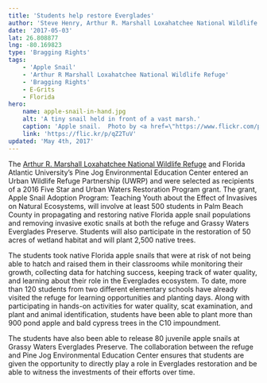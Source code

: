 ```yaml
---
title: 'Students help restore Everglades'
author: 'Steve Henry, Arthur R. Marshall Loxahatchee National Wildlife Refuge'
date: '2017-05-03'
lat: 26.808877
lng: -80.169823
type: 'Bragging Rights'
tags:
    - 'Apple Snail'
    - 'Arthur R Marshall Loxahatchee National Wildlife Refuge'
    - 'Bragging Rights'
    - E-Grits
    - Florida
hero:
    name: apple-snail-in-hand.jpg
    alt: 'A tiny snail held in front of a vast marsh.'
    caption: 'Apple snail.  Photo by <a href=\"https://www.flickr.com/photos/brandauer/\">John Brandauer</a>, <a href=\"https://creativecommons.org/licenses/by-nc-nd/2.0/\">CC BY-NC-ND 2.0</a>.'
    link: 'https://flic.kr/p/qZ2TuV'
updated: 'May 4th, 2017'
---
```


The [Arthur R. Marshall Loxahatchee National Wildlife Refuge](https://www.fws.gov/refuge/arm_loxahatchee) and Florida Atlantic University’s Pine Jog Environmental Education Center entered an Urban Wildlife Refuge Partnership (UWRP) and were selected as recipients of a 2016 Five Star and Urban Waters Restoration Program grant. The grant, Apple Snail Adoption Program:  Teaching Youth about the Effect of Invasives on Natural Ecosystems, will involve at least 500 students in Palm Beach County in propagating and restoring native Florida apple snail populations and removing invasive exotic snails at both the refuge and Grassy Waters Everglades Preserve.  Students will also participate in the restoration of 50 acres of wetland habitat and will plant 2,500 native trees.

The students took native Florida apple snails that were at risk of not being able to hatch and raised them in their classrooms while monitoring their growth, collecting data for hatching success, keeping track of water quality, and learning about their role in the Everglades ecosystem. To date, more than 120 students from two different elementary schools have already visited the refuge for learning opportunities and planting days.  Along with participating in hands-on activities for water quality, scat examination, and plant and animal identification, students have been able to plant more than 900 pond apple and bald cypress trees in the C10 impoundment.  

The students have also been able to release 80 juvenile apple snails at Grassy Waters Everglades Preserve. The collaboration between the refuge and Pine Jog Environmental Education Center ensures that students are given the opportunity to directly play a role in Everglades restoration and be able to witness the investments of their efforts over time. 
